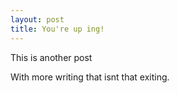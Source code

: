 ```yaml
---
layout: post
title: You're up ing!
---
```


This is another post 

With more writing that isnt that exiting.

